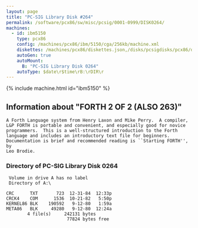```yaml
---
layout: page
title: "PC-SIG Library Disk #264"
permalink: /software/pcx86/sw/misc/pcsig/0001-0999/DISK0264/
machines:
  - id: ibm5150
    type: pcx86
    config: /machines/pcx86/ibm/5150/cga/256kb/machine.xml
    diskettes: /machines/pcx86/diskettes.json,/disks/pcsigdisks/pcx86/diskettes.json
    autoGen: true
    autoMount:
      B: "PC-SIG Library Disk 0264"
    autoType: $date\r$time\rB:\rDIR\r
---
```


{% include machine.html id="ibm5150" %}

## Information about "FORTH 2 OF 2 (ALSO 263)"

    A Forth Language system from Henry Laxon and Mike Perry.  A compiler,
    L&P FORTH is portable and convenient, and especially good for novice
    programmers.  This is a well-structured introduction to the Forth
    language and includes an introductory text file for beginners.
    Documentation is brief and recommended reading is ``Starting FORTH'', by
    Leo Brodie.

### Directory of PC-SIG Library Disk 0264

     Volume in drive A has no label
     Directory of A:\

    CRC      TXT       723  12-31-84  12:33p
    CRCK4    COM      1536  10-21-82   5:50p
    KERNEL86 BLK    190592   9-12-80   1:59a
    META86   BLK     49280   9-12-80  12:24a
            4 file(s)     242131 bytes
                           77824 bytes free
